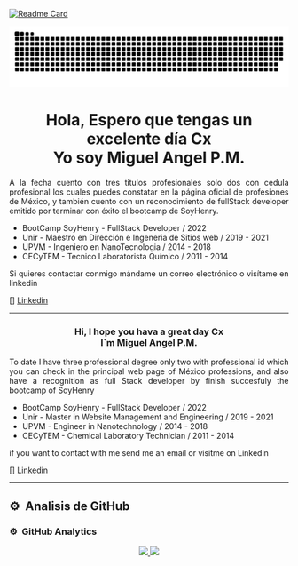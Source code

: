 <a name="readme-top"></a>
<p align="center">

[![Readme Card](https://github-readme-stats.vercel.app/api/pin/?username=AngelPM9506&repo=github-readme-stats&theme=merko)](https://github.com/anuraghazra/github-readme-stats)

</p>
<img src="https://github.com/1999AZZAR/1999AZZAR/blob/main/resources/img/grid-snake.svg" alt="snake"/>
<h1 align="center"> Hola, Espero que tengas un excelente día Cx <br/> Yo soy Miguel Angel P.M. </h1>

<p align="justify">
  A la fecha cuento con tres títulos profesionales solo dos con cedula profesional los cuales puedes constatar en la página oficial de profesiones de México, y también cuento con un reconocimiento de fullStack developer emitido por terminar con éxito el bootcamp de SoyHenry.
</p>

  - BootCamp SoyHenry - FullStack Developer / 2022
  - Unir - Maestro en Dirección e Ingeneria de Sitios web / 2019 - 2021
  - UPVM - Ingeniero en NanoTecnologia / 2014 - 2018
  - CECyTEM - Tecnico Laboratorista Químico / 2011 - 2014


<p align="justify">
  Si quieres contactar conmigo mándame un correo electrónico o visítame en linkedin
</p>

 [] [Linkedin](https://www.linkedin.com/in/miguel-angel-p-1404a4120/)

<hr/>

<h3 align="center"> Hi, I hope you hava a great day Cx <br/> I`m Miguel Angel P.M. </h3>

<p align="justify">
To date I have three professional degree only two with professional id which you can check in the principal web page of México professions, and also have a recognition as full Stack developer by finish succesfuly  the bootcamp of SoyHenry 
</p>

  - BootCamp SoyHenry - FullStack Developer / 2022
  - Unir - Master in Website Management and Engineering / 2019 - 2021
  - UPVM - Engineer in Nanotechnology / 2014 - 2018
  - CECyTEM - Chemical Laboratory Technician / 2011 - 2014

<p align="justify">
  if you want to contact with me send me an email or visitme on Linkedin 
</p>

 [] [Linkedin](https://www.linkedin.com/in/miguel-angel-p-1404a4120/)

<hr/>

## ⚙️ &nbsp;Analisis de GitHub
### ⚙️ &nbsp;GitHub Analytics

<p align="center">
<a href="https://github.com/AngelPM9506&">
  <img height="180em" src="https://github-readme-stats-eight-theta.vercel.app/api?username=AngelPM9506&show_icons=true&theme=merko&include_all_commits=true&count_private=true"/>
  <img height="180em" src="https://github-readme-stats-eight-theta.vercel.app/api/top-langs/?username=AngelPM9506&layout=compact&langs_count=8&theme=merko"/>
</a>
</p>